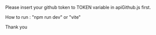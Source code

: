 
Please insert your github token to TOKEN variable in apiGithub.js first.

How to run : "npm run dev" or "vite"

Thank you
